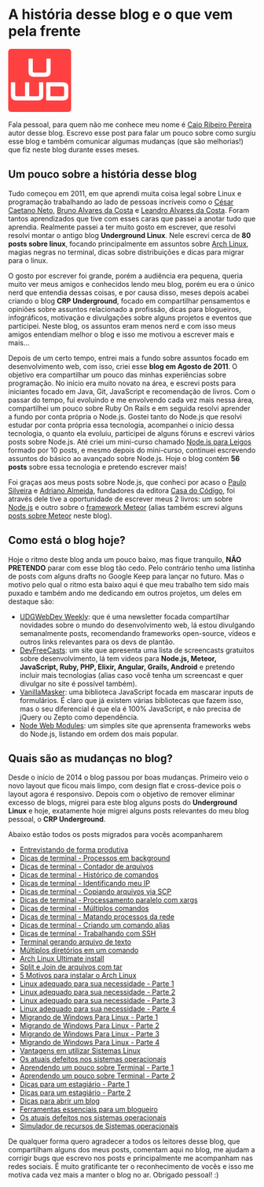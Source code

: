 # A história desse blog e o que vem pela frente

![Underground WebDev](../images/udgwebdev-logo-128.png)

Fala pessoal, para quem não me conhece meu nome é [Caio Ribeiro Pereira](https://twitter.com/crp_underground) autor desse blog. Escrevo esse post para falar um pouco sobre como surgiu esse blog e também comunicar algumas mudanças (que são melhorias!) que fiz neste blog durante esses meses.

## Um pouco sobre a história desse blog

Tudo começou em 2011, em que aprendi muita coisa legal sobre Linux e programação trabalhando ao lado de pessoas incríveis como o [César Caetano Neto](https://twitter.com/cesarcneto), [Bruno Alvares da Costa](https://twitter.com/brunoadacosta) e [Leandro Alvares da Costa](https://twitter.com/leandroadacosta). Foram tantos aprendizados que tive com esses caras que passei a anotar tudo que aprendia. Realmente passei a ter muito gosto em escrever, que resolvi resolvi montar o antigo blog **Underground Linux**. Nele escrevi cerca de **80 posts sobre linux**, focando principalmente em assuntos sobre [Arch Linux](https://www.archlinux.org), magias negras no terminal, dicas sobre distribuições e dicas para migrar para o linux.

O gosto por escrever foi grande, porém a audiência era pequena, queria muito ver meus amigos e conhecidos lendo meu blog, porém eu era o único nerd que entendia dessas coisas, e por causa disso, meses depois acabei criando o blog **CRP Underground**, focado em compartilhar pensamentos e opiniões sobre assuntos relacionado a profissão, dicas para blogueiros, infográficos, motivação e divulgações sobre alguns projetos e eventos que participei. Neste blog, os assuntos eram menos nerd e com isso meus amigos entendiam melhor o blog e isso me motivou a escrever mais e mais...

Depois de um certo tempo, entrei mais a fundo sobre assuntos focado em desenvolvimento web, com isso, criei esse **blog em Agosto de 2011**. O objetivo era compartilhar um pouco das minhas experiências sobre programação. No início era muito novato na área, e escrevi posts para iniciantes focado em Java, Git, JavaScript e recomendação de livros.
Com o passar do tempo, fui evoluindo e me envolvendo cada vez mais nessa área, compartilhei um pouco sobre Ruby On Rails e em seguida resolvi aprender a fundo por conta própria o Node.js.
Gostei tanto do Node.js que resolvi estudar por conta própria essa tecnologia, acompanhei o início dessa tecnologia, o quanto ela evoluiu, participei de alguns fóruns e escrevi vários posts sobre Node.js. Até criei um mini-curso chamado [Node.js para Leigos](../nodejs#iniciantes "Node.js para Leigos") formado por 10 posts, e mesmo depois do mini-curso, continuei escrevendo assuntos do básico ao avançado sobre Node.js. Hoje o blog contém **56 posts** sobre essa tecnologia e pretendo escrever mais!

Foi graças aos meus posts sobre Node.js, que conheci por acaso o [Paulo Silveira](https://twitter.com/paulo_caelum) e [Adriano Almeida](https://twitter.com/adrianoalmeida7), fundadores da editora [Casa do Código](http://www.casadocodigo.com.br/), foi através dele tive a oportunidade de escrever meus 2 livros: um sobre [Node.js](https://casadocodigo.refersion.com/l/630.1389 "Aplicações web real-time com Node.js") e outro sobre o [framework Meteor](https://casadocodigo.refersion.com/l/d88.3525 "Criando aplicações web real-time com Meteor") (alias também escrevi alguns [posts sobre Meteor](../meteor "Meteor") neste blog).

## Como está o blog hoje?

Hoje o ritmo deste blog anda um pouco baixo, mas fique tranquilo, **NÃO PRETENDO** parar com esse blog tão cedo. Pelo contrário tenho uma listinha de posts com alguns drafts no Google Keep para lançar no futuro. Mas o motivo pelo qual o ritmo esta baixo aqui é que meu trabalho tem sido mais puxado e também ando me dedicando em outros projetos, um deles em destaque são:

*   [UDGWebDev Weekly](http://weekly.udgwebdev.com/ "UDGWebDev Weekly"): que é uma newsletter focada compartilhar novidades sobre o mundo do desenvolvimento web, lá estou divulgando semanalmente posts, recomendando frameworks open-source, vídeos e outros links relevantes para os devs de plantão.
*   [DevFreeCasts](http://caio-ribeiro-pereira.github.io/devfreecasts/ "DevFreeCasts"): um site que apresenta uma lista de screencasts gratuitos sobre desenvolvimento, lá tem videos para **Node.js, Meteor, JavaScript, Ruby, PHP, Elixir, Angular, Grails, Android** e pretendo incluir mais tecnologias (alias caso você tenha um screencast e quer divulgar no site é possível também).
*   [VanillaMasker](http://bankfacil.github.io/vanilla-masker/ "VanillaMasker"): uma biblioteca JavaScript focada em mascarar inputs de formulários. É claro que já existem várias bibliotecas que fazem isso, mas o seu diferencial é que ela é 100% JavaScript, e não precisa de jQuery ou Zepto como dependência.
*   [Node Web Modules](http://nodewebmodules-webapp.getup.io/ "Node Web Modules"): um simples site que aprensenta frameworks webs do Node.js, listando em ordem dos mais popular.

## Quais são as mudanças no blog?

Desde o início de 2014 o blog passou por boas mudanças. Primeiro veio o novo layout que ficou mais limpo, com design flat e cross-device pois o layout agora é responsivo. Depois com o objetivo de remover eliminar excesso de blogs, migrei para este blog alguns posts do **Underground Linux** e hoje, exatamente hoje migrei alguns posts relevantes do meu blog pessoal, o **CRP Underground**.

Abaixo estão todos os posts migrados para vocês acompanharem

*   [Entrevistando de forma produtiva](../entrevistando-de-forma-produtiva "Entrevistando de forma produtiva")
*   [Dicas de terminal - Processos em background](../dicas-de-terminal-processos-em-background "Dicas de terminal - Processos em background")
*   [Dicas de terminal - Contador de arquivos](../dicas-de-terminal-contador-de-arquivos "Dicas de terminal - Contador de arquivos")
*   [Dicas de terminal - Histórico de comandos](../dicas-de-terminal-historico-de-comandos "Dicas de terminal - Histórico de comandos")
*   [Dicas de terminal - Identificando meu IP](../dicas-de-terminal-identificando-meu-ip "Dicas de terminal - Identificando meu IP")
*   [Dicas de terminal - Copiando arquivos via SCP](../dicas-de-terminal-copiando-arquivos-via-scp "Dicas de terminal - Copiando arquivos via SCP")
*   [Dicas de terminal - Processamento paralelo com xargs](../dicas-de-terminal-processamento-paralelo-com-xargs "Dicas de terminal - Processamento paralelo com xargs")
*   [Dicas de terminal - Múltiplos comandos](../dicas-de-terminal-multiplos-comandos "Dicas de terminal - Múltiplos comandos")
*   [Dicas de terminal - Matando processos da rede](../dicas-de-terminal-matando-processos-da-rede "Dicas de terminal - Matando processos da rede")
*   [Dicas de terminal - Criando um comando alias](../dicas-de-terminal-criando-comando-alias "Dicas de terminal - Criando um comando alias")
*   [Dicas de terminal - Trabalhando com SSH](../dicas-de-terminal-trabalhando-com-ssh "Dicas de terminal - Trabalhando com SSH")
*   [Terminal gerando arquivo de texto](../terminal-gerando-arquivo-de-texto "Terminal gerando arquivo de texto")
*   [Múltiplos diretórios em um comando](../multiplos-diretorios-em-um-comando-dicas-de-terminal "Múltiplos diretórios em um comando")
*   [Arch Linux Ultimate install](../arch-linux-ultimate-install "Arch Linux Ultimate install")
*   [Split e Join de arquivos com tar](../split-e-join-de-arquivos-com-tar "Split e Join de arquivos com tar")
*   [5 Motivos para instalar o Arch Linux](../5-motivos-para-instalar-o-arch-linux "5 Motivos para instalar o Arch Linux")
*   [Linux adequado para sua necessidade - Parte 1](../linux-adequado-para-sua-necessidade-parte-1 "Linux adequado para sua necessidade - Parte 1")
*   [Linux adequado para sua necessidade - Parte 2](../linux-adequado-para-sua-necessidade-parte-2 "Linux adequado para sua necessidade - Parte 2")
*   [Linux adequado para sua necessidade - Parte 3](../linux-adequado-para-sua-necessidade-parte-3 "Linux adequado para sua necessidade - Parte 3")
*   [Linux adequado para sua necessidade - Parte 4](../linux-adequado-para-sua-necessidade-parte-4 "Linux adequado para sua necessidade - Parte 4")
*   [Migrando de Windows Para Linux - Parte 1](../migrando-de-windows-para-linux-parte-1 "Migrando de Windows Para Linux - Parte 1")
*   [Migrando de Windows Para Linux - Parte 2](../migrando-de-windows-para-linux-parte-2 "Migrando de Windows Para Linux - Parte 2")
*   [Migrando de Windows Para Linux - Parte 3](../migrando-de-windows-para-linux-parte-3 "Migrando de Windows Para Linux - Parte 3")
*   [Migrando de Windows Para Linux - Parte 4](../migrando-de-windows-para-linux-parte-4 "Migrando de Windows Para Linux - Parte 4")
*   [Vantagens em utilizar Sistemas Linux](../vantagens-em-utilizar-sistemas-linux "Vantagens em utilizar Sistemas Linux")
*   [Os atuais defeitos nos sistemas operacionais](../os-atuais-defeitos-nos-sistemas-operacionais "Os atuais defeitos nos sistemas operacionais")
*   [Aprendendo um pouco sobre Terminal - Parte 1](../aprendendo-um-pouco-sobre-terminal-parte-1 "Aprendendo um pouco sobre Terminal - Parte 1")
*   [Aprendendo um pouco sobre Terminal - Parte 2](../aprendendo-um-pouco-sobre-terminal-parte-2 "Aprendendo um pouco sobre Terminal - Parte 2")
*   [Dicas para um estagiário - Parte 1](../dicas-para-um-estagiario-parte-1 "Dicas para um estagiário - Parte 1")
*   [Dicas para um estagiário - Parte 2](../dicas-para-um-estagiario-parte-2 "Dicas para um estagiário - Parte 2")
*   [Dicas para abrir um blog](../dicas-para-abrir-um-blog "Dicas para abrir um blog")
*   [Ferramentas essenciais para um blogueiro](../ferramentas-essenciais-para-um-blogueiro "Ferramentas essenciais para um blogueiro")
*   [Os atuais defeitos nos sistemas operacionais](../os-atuais-defeitos-nos-sistemas-operacionais "Os atuais defeitos nos sistemas operacionais")
*   [Simulador de recursos de Sistemas operacionais](../simulador-de-recursos-de-sistemas-operacionais "Simulador de recursos de Sistemas operacionais")

De qualquer forma quero agradecer a todos os leitores desse blog, que compartilham alguns dos meus posts, comentam aqui no blog, me ajudam a corrigir bugs que escrevo nos posts e principalmente me acompanham nas redes sociais. É muito gratificante ter o reconhecimento de vocês e isso me motiva cada vez mais a manter o blog no ar. Obrigado pessoal! :)